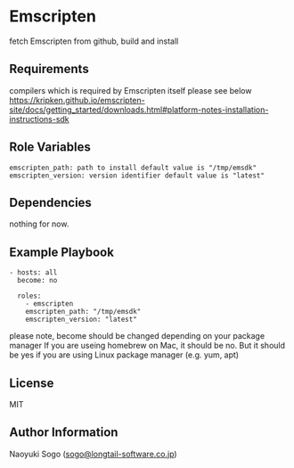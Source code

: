 Emscripten
=========

fetch Emscripten from github, build and install

Requirements
------------

compilers which is required by Emscripten itself
please see below
https://kripken.github.io/emscripten-site/docs/getting_started/downloads.html#platform-notes-installation-instructions-sdk

Role Variables
--------------

```
emscripten_path: path to install default value is "/tmp/emsdk"
emscripten_version: version identifier default value is "latest"
```

Dependencies
------------

nothing for now.

Example Playbook
----------------

```
- hosts: all
  become: no

  roles:
    - emscripten
    emscripten_path: "/tmp/emsdk"
    emscripten_version: "latest"
```

please note, become should be changed depending on your package manager
If you are useing homebrew on Mac, it should be no. But it should be yes if you are using Linux package manager (e.g. yum, apt)

License
-------

MIT

Author Information
------------------

Naoyuki Sogo (sogo@longtail-software.co.jp)
